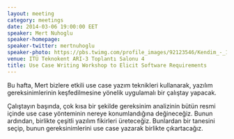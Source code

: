 ```yaml
---
layout: meeting
category: meetings
date: 2014-03-06 19:00:00 EET
speaker: Mert Nuhoglu
speaker-homepage: 
speaker-twitter: mertnuhoglu
speaker-photo: https://pbs.twimg.com/profile_images/92123546/Kendim_-_140-180.jpg
venue: ITÜ Teknokent ARI-3 Toplantı Salonu 4
title: Use Case Writing Workshop to Elicit Software Requirements
---
```


Bu hafta, Mert bizlere etkili use case yazım teknikleri kullanarak, yazılım gereksinimlerinin keşfedilmesine yönelik uygulamalı bir çalıştay yapacak.

Çalıştayın başında, çok kısa bir şekilde gereksinim analizinin bütün resmi içinde use case yönteminin nereye konumlandığına değineceğiz. Bunun ardından, birlikte çeşitli yazılım fikirleri üreteceğiz. Bunlardan bir tanesini seçip, bunun gereksinimlerini use case yazarak birlikte çıkartacağız.
